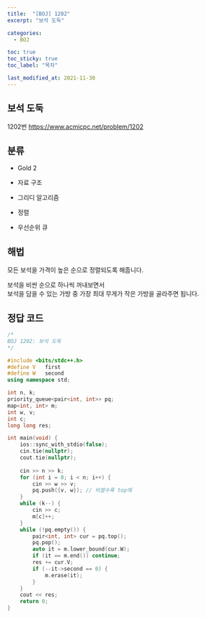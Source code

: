 ```yaml
---
title:  "[BOJ] 1202"
excerpt: "보석 도둑"

categories:
  - BOJ

toc: true
toc_sticky: true
toc_label: "목차"

last_modified_at: 2021-11-30
---
```


## 보석 도둑
1202번 <https://www.acmicpc.net/problem/1202>

## 분류
* Gold 2

* 자료 구조
* 그리디 알고리즘
* 정렬
* 우선순위 큐

## 해법
모든 보석을 가격이 높은 순으로 정렬되도록 해줍니다.

보석을 비싼 순으로 하나씩 꺼내보면서<br>
보석을 담을 수 있는 가방 중 가장 최대 무게가 작은 가방을 골라주면 됩니다.

## 정답 코드
```cpp
/*
BOJ 1202: 보석 도둑
*/

#include <bits/stdc++.h>
#define V   first
#define W   second
using namespace std;

int n, k;
priority_queue<pair<int, int>> pq;
map<int, int> m;
int w, v;
int c;
long long res;

int main(void) {
    ios::sync_with_stdio(false);
    cin.tie(nullptr);
    cout.tie(nullptr);
    
    cin >> n >> k;
    for (int i = 0; i < n; i++) {
        cin >> w >> v;
        pq.push({v, w}); // 비쌀수록 top에
    }
    while (k--) {
        cin >> c;
        m[c]++;
    }
    while (!pq.empty()) {
        pair<int, int> cur = pq.top();
        pq.pop();
        auto it = m.lower_bound(cur.W);
        if (it == m.end()) continue;
        res += cur.V;
        if (--it->second == 0) {
            m.erase(it);
        }
    }
    cout << res;
    return 0;
}
```